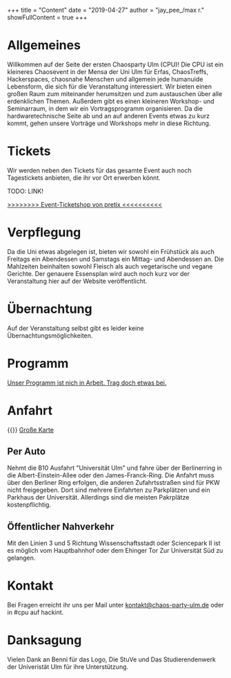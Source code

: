 +++
title = "Content"
date = "2019-04-27"
author = "jay_pee_/max r."
showFullContent = true
+++

# Allgemeines
Willkommen auf der Seite der ersten Chaosparty Ulm (CPU)! Die CPU ist ein kleineres Chaosevent in der Mensa der Uni Ulm für Erfas, ChaosTreffs, Hackerspaces, chaosnahe Menschen und allgemein jede humanuide Lebensform, die sich für die Veranstaltung interessiert. Wir bieten einen großen Raum zum miteinander herumsitzen und zum austauschen über alle erdenklichen Themen. Außerdem gibt es einen kleineren Workshop- und Seminarraum, in dem wir ein Vortragsprogramm organisieren. Da die hardwaretechnische Seite ab und an auf anderen Events etwas zu kurz kommt, gehen unsere Vorträge und Workshops mehr in diese Richtung.

# Tickets

Wir werden neben den Tickets für das gesamte Event auch noch Tagestickets anbieten, die ihr vor Ort erwerben könnt.

TODO: LINK!

[>>>>>>>> Event-Ticketshop von pretix <<<<<<<<<<](https://pretix.chaos-party-ulm.de/frrm/cpu19/)

# Verpflegung
Da die Uni etwas abgelegen ist, bieten wir sowohl ein Frühstück als auch Freitags ein Abendessen und Samstags ein Mittag- und Abendessen an. Die Mahlzeiten beinhalten sowohl Fleisch als auch vegetarische und vegane Gerichte. Der genauere Essensplan wird auch noch kurz vor der Veranstaltung hier auf der Website veröffentlicht.
# Übernachtung
Auf der Veranstaltung selbst gibt es leider keine Übernachtungsmöglichkeiten.

# Programm

[Unser Programm ist nich in Arbeit. Trag doch etwas bei.](https://pretalx.chaos-party-ulm.de/cpu19/)


# Anfahrt
{{<maps>}}
[Große Karte](./map.html)

## Per Auto
Nehmt die B10 Ausfahrt "Universität Ulm" und fahre über der Berlinerring in die Albert-Einstein-Allee oder den James-Franck-Ring. Die Anfahrt muss über den Berliner Ring erfolgen, die anderen Zufahrtsstraßen sind für PKW nicht freigegeben. Dort sind mehrere Einfahrten zu Parkplätzen und ein Parkhaus der Universität. Allerdings sind die meisten Pakrplätze kostenpflichtig.
## Öffentlicher Nahverkehr
Mit den Linien 3 und 5 Richtung Wissenschaftsstadt oder Sciencepark II ist es möglich vom Hauptbahnhof oder dem Ehinger Tor Zur Universität Süd zu gelangen.

# Kontakt
Bei Fragen erreicht ihr uns per Mail unter kontakt@chaos-party-ulm.de oder in #cpu auf hackint. 

# Danksagung
Vielen Dank an Benni für das Logo, Die StuVe und Das Studierendenwerk der Univeristät Ulm für ihre Unterstützung.